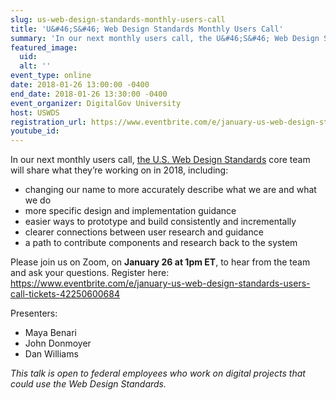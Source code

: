 ```yaml
---
slug: us-web-design-standards-monthly-users-call
title: 'U&#46;S&#46; Web Design Standards Monthly Users Call'
summary: 'In our next monthly users call, the U&#46;S&#46; Web Design Standards core team will share what they’re working on in 2018&#46;'
featured_image: 
  uid: 
  alt: ''
event_type: online
date: 2018-01-26 13:00:00 -0400
end_date: 2018-01-26 13:30:00 -0400
event_organizer: DigitalGov University
host: USWDS
registration_url: https://www.eventbrite.com/e/january-us-web-design-standards-users-call-tickets-42250600684
youtube_id: 
---
```


In our next monthly users call, [the U.S. Web Design Standards](https://standards.usa.gov/) core team will share what they’re working on in 2018, including:

- changing our name to more accurately describe what we are and what we do
- more specific design and implementation guidance
- easier ways to prototype and build consistently and incrementally
- clearer connections between user research and guidance
- a path to contribute components and research back to the system

Please join us on Zoom, on **January 26 at 1pm ET**, to hear from the team and ask your questions.
Register here: https://www.eventbrite.com/e/january-us-web-design-standards-users-call-tickets-42250600684

Presenters:

- Maya Benari
- John Donmoyer
- Dan Williams

_This talk is open to federal employees who work on digital projects that could use the Web Design Standards._
